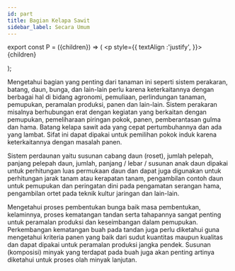 ```yaml
---
id: part
title: Bagian Kelapa Sawit
sidebar_label: Secara Umum
---
```


export const P = ({children}) => ( <p style={{
      textAlign :'justify',
    }}>{children}</p> );

<P>Mengetahui bagian yang penting dari tanaman ini seperti sistem perakaran, batang, daun, bunga, dan lain-lain perlu karena keterkaitannya dengan berbagai hal di bidang agronomi, pemuliaan, perlindungan tanaman, pemupukan, peramalan produksi, panen dan lain-lain. Sistem perakaran misalnya berhubungan erat dengan kegiatan yang berkaitan dengan pemupukan, pemeliharaan piringan pokok, panen, pemberantasan gulma dan hama. Batang kelapa sawit ada yang cepat pertumbuhannya dan ada yang lambat. Sifat ini dapat dipakai untuk pemilihan pokok induk karena keterkaitannya dengan masalah panen.</P>

<P>Sistem perdaunan yaitu susunan cabang daun (roset), jumlah pelepah, panjang pelepah daun, jumlah, panjang / lebar / susunan anak daun dipakai untuk perhitungan luas permukaan daun dan dapat juga digunakan untuk perhitungan jarak tanam atau kerapatan tanam, pengambilan contoh daun untuk pemupukan dan peringatan dini pada pengamatan serangan hama, pengambilan ortet pada teknik kultur jaringan dan lain-lain.</P>

<P>Mengetahui proses pembentukan bunga baik masa pembentukan, kelaminnya, proses kematangan tandan serta tahapannya sangat penting untuk peramalan produksi dan keseimbangan dalam pemupukan. Perkembangan kematangan buah pada tandan juga perlu diketahui guna mengetahui kriteria panen yang baik dari sudut kuantitas maupun kualitas dan dapat dipakai untuk peramalan produksi jangka pendek. Susunan (komposisi) minyak yang terdapat pada buah juga akan penting artinya diketahui untuk proses olah minyak lanjutan.</P>
